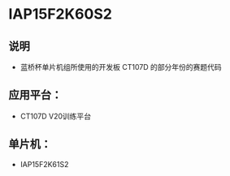# IAP15F2K60S2
## 说明
* 蓝桥杯单片机组所使用的开发板 CT107D 的部分年份的赛题代码
## 应用平台：
* CT107D V20训练平台
## 单片机：
* IAP15F2K61S2
